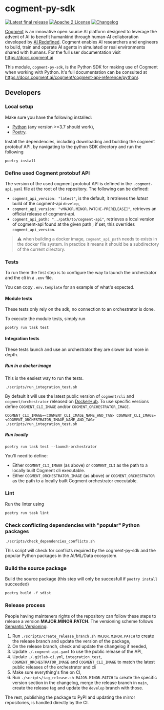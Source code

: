 # cogment-py-sdk

[![Latest final release](https://img.shields.io/pypi/v/cogment?style=flat-square)](https://pypi.org/project/cogment/) [![Apache 2 License](https://img.shields.io/badge/license-Apache%202-green?style=flat-square)](./LICENSE) [![Changelog](https://img.shields.io/badge/-Changelog%20-blueviolet?style=flat-square)](./CHANGELOG.md)

[Cogment](https://cogment.ai) is an innovative open source AI platform designed to leverage the advent of AI to benefit humankind through human-AI collaboration developed by [AI Redefined](https://ai-r.com). Cogment enables AI researchers and engineers to build, train and operate AI agents in simulated or real environments shared with humans. For the full user documentation visit <https://docs.cogment.ai>

This module, `cogment-py-sdk`, is the Python SDK for making use of Cogment when working with Python. It's full documentation can be consulted at <https://docs.cogment.ai/cogment/cogment-api-reference/python/>.

## Developers

### Local setup

Make sure you have the following installed:

-   [Python](https://www.python.org) (any version >=3.7 should work),
-   [Poetry](https://python-poetry.org).

Install the dependencies, including downloading and building the cogment protobuf API, by navigating to the python SDK directory and run the following

```
poetry install
```

### Define used Cogment protobuf API

The version of the used cogment protobuf API is defined in the `.cogment-api.yaml` file at the root of the repository. The following can be defined:

-   `cogment_api_version: "latest"`, is the default, it retrieves the _latest_ build of the cogment-api `develop`,
-   `cogment_api_version: "vMAJOR.MINOR.PATCH[-PRERELEASE]"`, retrieves an official release of cogment-api.
-   `cogment_api_path: "../path/to/cogment-api"`, retrieves a local version of cogment-api found at the given path ; if set, this overrides `cogment_api_version`.

> ⚠️ when building a docker image, `cogment_api_path` needs to exists in the docker file system. In practice it means it should be a subdirectory of the current directory.

### Tests

To run them the first step is to configure the way to launch the orchestrator and the cli in a `.env` file.

You can copy `.env.template` for an example of what's expected.

#### Module tests

These tests only rely on the sdk, no connection to an orchestrator is done.

To execute the module tests, simply run

```
poetry run task test
```

#### Integration tests

These tests launch and use an orchestrator they are slower but more in depth.

##### Run in a docker image

This is the easiest way to run the tests.

```
./scripts/run_integration_test.sh
```

By default it will use the latest public version of `cogment/cli` and `cogment/orchestrator` released on [DockerHub](https://hub.docker.com/u/cogment). To use specific versions define `COGMENT_CLI_IMAGE` and/or `COGMENT_ORCHESTRATOR_IMAGE`.

```
COGMENT_CLI_IMAGE=<COGMENT_CLI_IMAGE_NAME_AND_TAG> COGMENT_CLI_IMAGE=<COGMENT_ORCHESTRATOR_IMAGE_NAME_AND_TAG> ./scripts/run_integration_test.sh
```

##### Run locally

```
poetry run task test --launch-orchestrator
```

You'll need to define:
- Either `COGMENT_CLI_IMAGE` (as above) or `COGMENT_CLI` as the path to a locally built Cogment cli executable.
- Either `COGMENT_ORCHESTRATOR_IMAGE` (as above) or `COGMENT_ORCHESTRATOR` as the path to a locally built Cogment orchestrator executable.

### Lint

Run the linter using

```
poetry run task lint
```

### Check conflicting dependencies with "popular" Python packages

```
./scripts/check_dependencies_conflicts.sh
```

This script will check for conflicts required by the cogment-py-sdk and the popular Python packages in the AI/ML/Data ecosystem.

### Build the source package

Build the source package (this step will only be succesfull if `poetry install` succeeded)

```
poetry build -f sdist
```

### Release process

People having mainteners rights of the repository can follow these steps to release a version **MAJOR.MINOR.PATCH**. The versioning scheme follows [Semantic Versioning](http://semver.org/spec/v2.0.0.html).

1. Run `./scripts/create_release_branch.sh MAJOR.MINOR.PATCH` to create the release branch and update the version of the package,
2. On the release branch, check and update the changelog if needed,
3. Update `./.cogment-api.yaml` to use the public release of the API,
4. Update `./.gitlab-ci.yml`, `integration_test`, `COGMENT_ORCHESTRATOR_IMAGE` and `COGMENT_CLI_IMAGE` to match the latest public releases of the orchestrator and cli
5. Make sure everything's fine on CI,
6. Run `./scripts/tag_release.sh MAJOR.MINOR.PATCH` to create the specific version section in the changelog, merge the release branch in `main`, create the release tag and update the `develop` branch with those.

The rest, publishing the package to PyPI and updating the mirror repositories, is handled directly by the CI.
